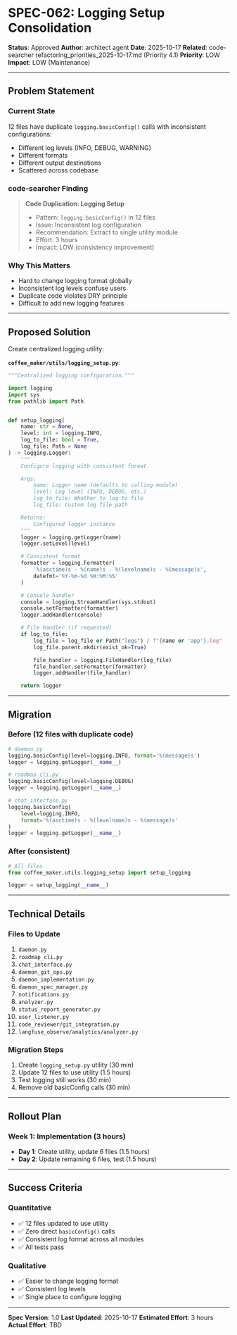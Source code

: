 # SPEC-062: Logging Setup Consolidation

**Status**: Approved
**Author**: architect agent
**Date**: 2025-10-17
**Related**: code-searcher refactoring_priorities_2025-10-17.md (Priority 4.1)
**Priority**: LOW
**Impact**: LOW (Maintenance)

---

## Problem Statement

### Current State
12 files have duplicate `logging.basicConfig()` calls with inconsistent configurations:
- Different log levels (INFO, DEBUG, WARNING)
- Different formats
- Different output destinations
- Scattered across codebase

### code-searcher Finding
> **Code Duplication: Logging Setup**
> - Pattern: `logging.basicConfig()` in 12 files
> - Issue: Inconsistent log configuration
> - Recommendation: Extract to single utility module
> - Effort: 3 hours
> - Impact: LOW (consistency improvement)

### Why This Matters
- Hard to change logging format globally
- Inconsistent log levels confuse users
- Duplicate code violates DRY principle
- Difficult to add new logging features

---

## Proposed Solution

Create centralized logging utility:

**`coffee_maker/utils/logging_setup.py`**:
```python
"""Centralized logging configuration."""

import logging
import sys
from pathlib import Path


def setup_logging(
    name: str = None,
    level: int = logging.INFO,
    log_to_file: bool = True,
    log_file: Path = None
) -> logging.Logger:
    """
    Configure logging with consistent format.

    Args:
        name: Logger name (defaults to calling module)
        level: Log level (INFO, DEBUG, etc.)
        log_to_file: Whether to log to file
        log_file: Custom log file path

    Returns:
        Configured logger instance
    """
    logger = logging.getLogger(name)
    logger.setLevel(level)

    # Consistent format
    formatter = logging.Formatter(
        '%(asctime)s - %(name)s - %(levelname)s - %(message)s',
        datefmt='%Y-%m-%d %H:%M:%S'
    )

    # Console handler
    console = logging.StreamHandler(sys.stdout)
    console.setFormatter(formatter)
    logger.addHandler(console)

    # File handler (if requested)
    if log_to_file:
        log_file = log_file or Path("logs") / f"{name or 'app'}.log"
        log_file.parent.mkdir(exist_ok=True)

        file_handler = logging.FileHandler(log_file)
        file_handler.setFormatter(formatter)
        logger.addHandler(file_handler)

    return logger
```

---

## Migration

### Before (12 files with duplicate code)
```python
# daemon.py
logging.basicConfig(level=logging.INFO, format='%(message)s')
logger = logging.getLogger(__name__)

# roadmap_cli.py
logging.basicConfig(level=logging.DEBUG)
logger = logging.getLogger(__name__)

# chat_interface.py
logging.basicConfig(
    level=logging.INFO,
    format='%(asctime)s - %(levelname)s - %(message)s'
)
logger = logging.getLogger(__name__)
```

### After (consistent)
```python
# All files
from coffee_maker.utils.logging_setup import setup_logging

logger = setup_logging(__name__)
```

---

## Technical Details

### Files to Update
1. `daemon.py`
2. `roadmap_cli.py`
3. `chat_interface.py`
4. `daemon_git_ops.py`
5. `daemon_implementation.py`
6. `daemon_spec_manager.py`
7. `notifications.py`
8. `analyzer.py`
9. `status_report_generator.py`
10. `user_listener.py`
11. `code_reviewer/git_integration.py`
12. `langfuse_observe/analytics/analyzer.py`

### Migration Steps
1. Create `logging_setup.py` utility (30 min)
2. Update 12 files to use utility (1.5 hours)
3. Test logging still works (30 min)
4. Remove old basicConfig calls (30 min)

---

## Rollout Plan

### Week 1: Implementation (3 hours)
- **Day 1**: Create utility, update 6 files (1.5 hours)
- **Day 2**: Update remaining 6 files, test (1.5 hours)

---

## Success Criteria

### Quantitative
- ✅ 12 files updated to use utility
- ✅ Zero direct `basicConfig()` calls
- ✅ Consistent log format across all modules
- ✅ All tests pass

### Qualitative
- ✅ Easier to change logging format
- ✅ Consistent log levels
- ✅ Single place to configure logging

---

**Spec Version**: 1.0
**Last Updated**: 2025-10-17
**Estimated Effort**: 3 hours
**Actual Effort**: TBD
